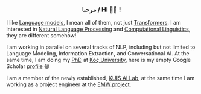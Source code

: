 <h3 align="center">مرحبا / Hi  👋🏼  !</h3>

I like [Language models](https://en.wikipedia.org/wiki/Language_model), I mean all of them, not just [Transformers](http://jalammar.github.io/illustrated-transformer/). I am interested in [Natural Language Processing](https://en.wikipedia.org/wiki/Natural_language_processing) and [Computational Linguistics](https://en.wikipedia.org/wiki/Computational_linguistics), they are different somehow! 

I am working in parallel on several tracks of NLP, including but not limited to Language Modeling, Information Extraction, and Conversational AI. At the same time, 
I am doing my [PhD](https://en.wikipedia.org/wiki/Doctor_of_Philosophy) at [Koç University](https://www.ku.edu.tr/), here is my empty Google Scholar [profile](https://scholar.google.com/citations?user=j5mgvE4AAAAJ&hl=en&authuser=1) 😄

I am a member of the newly established, [KUIS AI Lab](https://ai.ku.edu.tr/), at the same time I am working as a project engineer at the [EMW project](https://emw.ku.edu.tr/?staff=ali-safaya).
